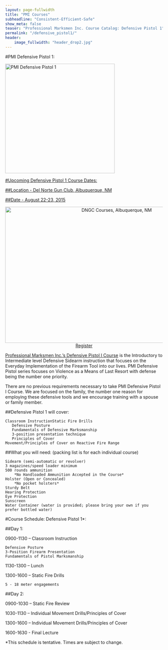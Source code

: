 ```yaml
---
layout: page-fullwidth
title: "PMI Courses"
subheadline: "Consistent-Efficient-Safe"
show_meta: false
teaser: "Professional Marksmen Inc. Course Catalog: Defensive Pistol 1"
permalink: "/defensive_pistol1/"
header:
    image_fullwidth: "header_drop2.jpg"
---
```



#PMI Defensive Pistol 1:

<a href="https://store.professionalmarksmen.com/index.php?l=product_detail&p=1" target="_blank"><img src="http://professionalmarksmen.com/images/defpist1.jpg" alt="PMI Defensive Pistol 1" style="width:350px;height:350px;">

#Upcoming Defensive Pistol 1 Course Dates:

##Location - Del Norte Gun Club, Albuquerque, NM

##Date - August 22-23, 2015

<center><img src="http://professionalmarksmen.com/images/slider-1.jpg" alt="DNGC Courses, Albuquerque, NM" style="width:697px;height:435px;"></center>

<center><a href="https://store.professionalmarksmen.com/index.php?l=product_detail&p=1" class="button round">Register</a></center>


[Professional Marksmen Inc.’s Defensive Pistol I Course][1] is the Introductory to Intermediate level Defensive Sidearm instruction that focuses on the Everyday Implementation of the Firearm Tool into our lives. PMI Defensive Pistol series focuses on Violence as a Means of Last Resort with defense being the number one priority.

There are no previous requirements necessary to take PMI Defensive Pistol I Course. We are focused on the family, the number one reason for employing these defensive tools and we encourage training with a spouse or family member.

##Defensive Pistol 1 will cover:

    Classroom InstructionStatic Fire Drills
       Defensive Posture
       Fundamentals of Defensive Marksmanship
       3-position presentation technique
       Principles of Cover
    Movement/Principles of Cover on Reactive Fire Range

##What you will need:  (packing list is for each individual course)

    Sidearm (semi-automatic or revolver)
    3 magazines/speed loader minimum
    500 rounds ammunition
        *No Handloaded Ammunition Accepted in the Course*
    Holster (Open or Concealed)
        *No pocket holsters*
    Sturdy Belt
    Hearing Protection
    Eye Protection
    Sunscreen
    Water Container (water is provided; please bring your own if you prefer bottled water)

#Course Schedule:  Defensive Pistol 1*:

##Day 1:

0900-1130 – Classroom Instruction

    Defensive Posture
    3-Position Firearm Presentation
    Fundamentals of Pistol Marksmanship

1130-1300 – Lunch

1300-1600 – Static Fire Drills

    5 - 18 meter engagements

##Day 2:

0900-1030 – Static Fire Review

1030-1130 – Individual Movement Drills/Principles of Cover

1300-1600 – Individual Movement Drills/Principles of Cover

1600-1630 - Final Lecture

*This schedule is tentative.  Times are subject to change.




 [1]: https://store.professionalmarksmen.com/index.php?l=product_detail&p=1
 [2]: https://store.professionalmarksmen.com/index.php?l=product_detail&p=4
 [3]: https://store.professionalmarksmen.com/index.php?l=product_detail&p=5
 [4]: #
 [5]: #
 [6]: #
 [7]: #
 [8]: #
 [9]: #
 [10]: #